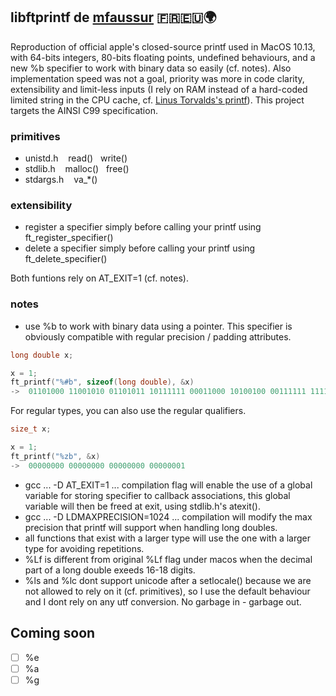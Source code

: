 ## libftprintf de [mfaussur](mailto:mfaussur@student.42lyon.fr?subject=[GitHub:%20libftprintf]%20) 🇫🇷🇪🇺🌍
Reproduction of official apple's closed-source printf used in MacOS 10.13, with 64-bits integers, 80-bits floating points, undefined behaviours, and a new %b specifier to work with binary data so easily (cf. notes). Also implementation speed was not a goal, priority was more in code clarity, extensibility and limit-less inputs (I rely on RAM instead of a hard-coded limited string in the CPU cache, cf. [Linus Torvalds's printf](https://github.com/spotify/linux/blob/master/arch/x86/boot/printf.c)). This project targets the AINSI C99 specification.

### primitives
* unistd.h&nbsp;&nbsp;&nbsp;&nbsp;read()&nbsp;&nbsp;&nbsp;write()
* stdlib.h&nbsp;&nbsp;&nbsp;&nbsp;malloc()&nbsp;&nbsp;&nbsp;free()
* stdargs.h&nbsp;&nbsp;&nbsp;&nbsp;va_*()

### extensibility
* register a specifier simply before calling your printf using ft_register_specifier()
* delete a specifier simply before calling your printf using ft_delete_specifier()

Both funtions rely on AT_EXIT=1 (cf. notes). 

### notes
* use %b to work with binary data using a pointer. This specifier is obviously compatible with regular precision / padding attributes.
```c
long double x;

x = 1;
ft_printf("%#b", sizeof(long double), &x)
->  01101000 11001010 01101011 10111111 00011000 10100100 00111111 11111111 10000000 00000000 00000000 00000000 00000000 00000000 00000000 00000000
```
For regular types, you can also use the regular qualifiers.
```c
size_t x;

x = 1;
ft_printf("%zb", &x)
->  00000000 00000000 00000000 00000001
```

* gcc ... -D AT_EXIT=1 ... compilation flag will enable the use of a global variable for storing specifier to callback associations, this global variable will then be freed at exit, using stdlib.h's atexit().
* gcc ... -D LDMAXPRECISION=1024 ... compilation will modify the max precision that printf will support when handling long doubles.
* all functions that exist with a larger type will use the one with a larger type for avoiding repetitions.
* %Lf&nbsp;is different from original %Lf flag under macos when the decimal part of a long double exeeds 16-18 digits.
* %ls and %lc dont support unicode after a setlocale() because we are not allowed to rely on it (cf. primitives), so I use the default behaviour and I dont rely on any utf conversion. No garbage in - garbage out.


## Coming soon 
- [ ] %e
- [ ] %a 
- [ ] %g
